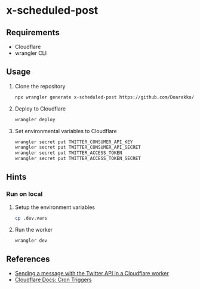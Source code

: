 # x-scheduled-post

## Requirements

- Cloudflare
- wrangler CLI

## Usage

1. Clone the repository

   ```bash
   npx wrangler generate x-scheduled-post https://github.com/Doarakko/x-scheduled-post
   ```

1. Deploy to Cloudflare

   ```bash
   wrangler deploy
   ```

1. Set environmental variables to Cloudflare

   ```bash
   wrangler secret put TWITTER_CONSUMER_API_KEY
   wrangler secret put TWITTER_CONSUMER_API_SECRET
   wrangler secret put TWITTER_ACCESS_TOKEN
   wrangler secret put TWITTER_ACCESS_TOKEN_SECRET
   ```

## Hints

### Run on local

1. Setup the environment variables

   ```bash
   cp .dev.vars
   ```

1. Run the worker

   ```bash
   wrangler dev
   ```

## References

- [Sending a message with the Twitter API in a Cloudflare worker](https://www.leopradel.com/blog/use-twitter-api-clouflare-worker)
- [Cloudflare Docs: Cron Triggers](https://developers.cloudflare.com/workers/configuration/cron-triggers/)
